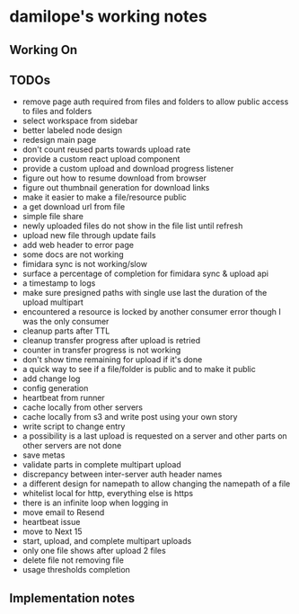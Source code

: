# damilope's working notes

## Working On

## TODOs

- remove page auth required from files and folders to allow public access to files and folders
- select workspace from sidebar
- better labeled node design
- redesign main page
- don't count reused parts towards upload rate
- provide a custom react upload component
- provide a custom upload and download progress listener
- figure out how to resume download from browser
- figure out thumbnail generation for download links
- make it easier to make a file/resource public
- a get download url from file
- simple file share
- newly uploaded files do not show in the file list until refresh
- upload new file through update fails
- add web header to error page
- some docs are not working
- fimidara sync is not working/slow
- surface a percentage of completion for fimidara sync & upload api
- a timestamp to logs
- make sure presigned paths with single use last the duration of the upload multipart
- encountered a resource is locked by another consumer error though I was the only consumer
- cleanup parts after TTL
- cleanup transfer progress after upload is retried
- counter in transfer progress is not working
- don't show time remaining for upload if it's done
- a quick way to see if a file/folder is public and to make it public
- add change log
- config generation
- heartbeat from runner
- cache locally from other servers
- cache locally from s3 and write post using your own story
- write script to change entry
- a possibility is a last upload is requested on a server and other parts on other servers are not done
- save metas
- validate parts in complete multipart upload
- discrepancy between inter-server auth header names
- a different design for namepath to allow changing the namepath of a file
- whitelist local for http, everything else is https
- there is an infinite loop when logging in
- move email to Resend
- heartbeat issue
- move to Next 15
- start, upload, and complete multipart uploads
- only one file shows after upload 2 files
- delete file not removing file
- usage thresholds completion

## Implementation notes
